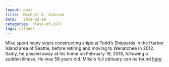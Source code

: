 ```yaml
---
layout: post
title:  Michael D. Johnson
date:   2018-02-19
categories: class-of-1977
tags: illness
---
```

Mike spent many years constructing ships at Todd’s Shipyards in the Harbor Island area of Seattle, before retiring and moving to Wenatchee in 2012. Sadly, he passed away at his home on February 19, 2018, following a sudden illness. He was 58 years old. Mike's full obituary can be found [here](https://www.wenatcheeworld.com/news/2018/mar/06/michael-d-johnson-1/).
